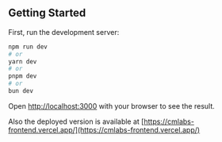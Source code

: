 ## Getting Started

First, run the development server:

```bash
npm run dev
# or
yarn dev
# or
pnpm dev
# or
bun dev
```

Open [http://localhost:3000](http://localhost:3000) with your browser to see the result.

Also the deployed version is available at [https://cmlabs-frontend.vercel.app/](https://cmlabs-frontend.vercel.app/)